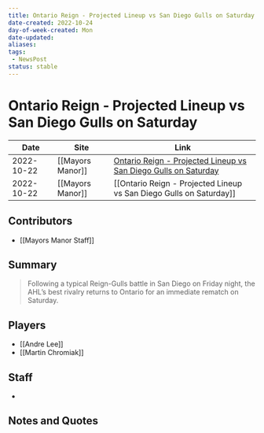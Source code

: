 ```yaml
---
title: Ontario Reign - Projected Lineup vs San Diego Gulls on Saturday
date-created: 2022-10-24
day-of-week-created: Mon
date-updated: 
aliases: 
tags:
 - NewsPost
status: stable
---
```


# Ontario Reign - Projected Lineup vs San Diego Gulls on Saturday

| Date       | Site             | Link                                                                                                                                                                |
| ---------- | ---------------- | ------------------------------------------------------------------------------------------------------------------------------------------------------------------- |
| 2022-10-22 | [[Mayors Manor]] | [Ontario Reign - Projected Lineup vs San Diego Gulls on Saturday](https://mayorsmanor.com/2022/10/ontario-reign-projected-lineup-vs-san-diego-gulls-on-saturday-2/) |
| 2022-10-22 | [[Mayors Manor]] | [[Ontario Reign - Projected Lineup vs San Diego Gulls on Saturday]]                                                                                                 |

## Contributors
- [[Mayors Manor Staff]]


## Summary
> Following a typical Reign-Gulls battle in San Diego on Friday night, the AHL’s best rivalry returns to Ontario for an immediate rematch on Saturday.


## Players
- [[Andre Lee]]
- [[Martin Chromiak]]


## Staff
- 


## Notes and Quotes
> 

